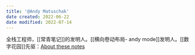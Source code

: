 ```yaml
---
title: '@Andy Matuschak'
date created: 2022-06-22
date modified: 2022-07-14
---
```


全栈工程师，[[常青笔记]]的发明人。[[横向卷动布局- andy mode]]发明人。[[数字花园]]先驱：[About these notes](https://notes.andymatuschak.org/About_these_notes)
